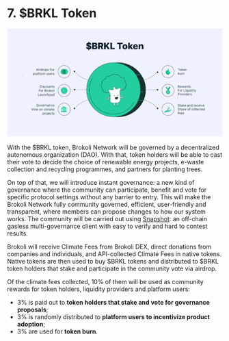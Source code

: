 # 7. $BRKL Token

![$BRKL Token Use Cases](.gitbook/assets/twitter-post-88.png)

With the $BRKL token, Brokoli Network will be governed by a decentralized autonomous organization \(DAO\). With that, token holders will be able to cast their vote to decide the choice of renewable energy projects, e-waste collection and recycling programmes, and partners for planting trees. 

On top of that, we will introduce instant governance: a new kind of governance where the community can participate, benefit and vote for specific protocol settings without any barrier to entry. This will make the Brokoli Network fully community governed, efficient, user-friendly and transparent, where members can propose changes to how our system works. The community will be carried out using [Snapshot](https://docs.snapshot.org): an off-chain gasless multi-governance client with easy to verify and hard to contest results.

Brokoli will receive Climate Fees from Brokoli DEX, direct donations from companies and individuals, and API-collected Climate Fees in native tokens. Native tokens are then used to buy $BRKL tokens and distributed to $BRKL token holders that stake and participate in the community vote via airdrop. 

Of the climate fees collected, 10% of them will be used as community rewards for token holders, liquidity providers and platform users:  
  
- 3% is paid out to **token holders that stake and vote for governance proposals**;  
- 3% is randomly distributed to **platform users to incentivize product adoption**;  
- 3% are used for **token burn**.

